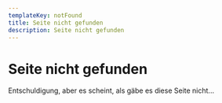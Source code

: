 ```yaml
---
templateKey: notFound
title: Seite nicht gefunden
description: Seite nicht gefunden
---
```

# Seite nicht gefunden

Entschuldigung, aber es scheint, als gäbe es diese Seite nicht...
